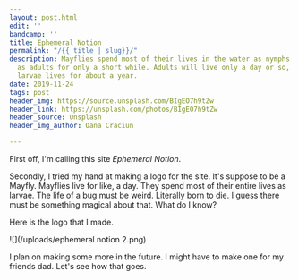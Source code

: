 ```yaml
---
layout: post.html
edit: ''
bandcamp: ''
title: Ephemeral Notion
permalink: "/{{ title | slug}}/"
description: Mayflies spend most of their lives in the water as nymphs and then emerge
  as adults for only a short while. Adults will live only a day or so, but the aquatic
  larvae lives for about a year.
date: 2019-11-24
tags: post
header_img: https://source.unsplash.com/BIgEO7h9tZw
header_link: https://unsplash.com/photos/BIgEO7h9tZw
header_source: Unsplash
header_img_author: Oana Craciun

---
```

First off, I'm calling this site _Ephemeral Notion_.

Secondly, I tried my hand at making a logo for the site. It's suppose to be a Mayfly. Mayflies live for like, a day. They spend most of their entire lives as larvae. The life of a bug must be weird. Literally born to die. I guess there must be something magical about that. What do I know?

Here is the logo that I made. 

![](/uploads/ephemeral notion 2.png)

I plan on making some more in the future. I might have to make one for my friends dad. Let's see how that goes. 
